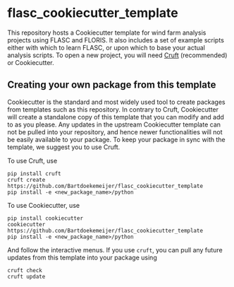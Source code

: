 # flasc_cookiecutter_template
This repository hosts a Cookiecutter template for wind farm analysis projects using FLASC and FLORIS. It also includes a set of example scripts either with which to learn FLASC, or upon which to base your actual analysis scripts. To open a new project, you will need [Cruft](https://cruft.github.io/cruft/) (recommended) or Cookiecutter.


## Creating your own package from this template
Cookiecutter is the standard and most widely used tool to create packages from templates such as this repository. In contrary to Cruft, Cookiecutter will create a standalone copy of this template that you can modify and add to as you please. Any updates in the upstream Cookiecutter template can not be pulled into your repository, and hence newer functionalities will not be easily available to your package. To keep your package in sync with the template, we suggest you to use Cruft.

To use Cruft, use
```
pip install cruft
cruft create https://github.com/Bartdoekemeijer/flasc_cookiecutter_template
pip install -e <new_package_name>/python
```

To use Cookiecutter, use
```
pip install cookiecutter
cookiecutter https://github.com/Bartdoekemeijer/flasc_cookiecutter_template
pip install -e <new_package_name>/python
```

And follow the interactive menus. If you use `cruft`, you can pull any future updates from this template into your package using
```
cruft check
cruft update
```

